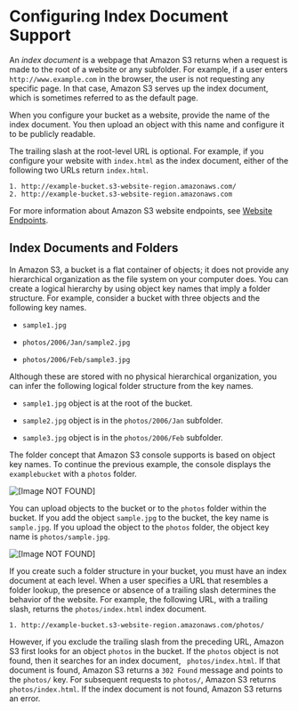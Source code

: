 # Configuring Index Document Support<a name="IndexDocumentSupport"></a>

An *index document* is a webpage that Amazon S3 returns when a request is made to the root of a website or any subfolder\. For example, if a user enters `http://www.example.com` in the browser, the user is not requesting any specific page\. In that case, Amazon S3 serves up the index document, which is sometimes referred to as the default page\.

When you configure your bucket as a website, provide the name of the index document\. You then upload an object with this name and configure it to be publicly readable\. 

The trailing slash at the root\-level URL is optional\. For example, if you configure your website with `index.html` as the index document, either of the following two URLs return `index.html`\.

```
1. http://example-bucket.s3-website-region.amazonaws.com/
2. http://example-bucket.s3-website-region.amazonaws.com
```

For more information about Amazon S3 website endpoints, see [Website Endpoints](WebsiteEndpoints.md)\.

## Index Documents and Folders<a name="IndexDocumentsandFolders"></a>

 In Amazon S3, a bucket is a flat container of objects; it does not provide any hierarchical organization as the file system on your computer does\. You can create a logical hierarchy by using object key names that imply a folder structure\. For example, consider a bucket with three objects and the following key names\. 

+ `sample1.jpg`

+ `photos/2006/Jan/sample2.jpg`

+ `photos/2006/Feb/sample3.jpg`

Although these are stored with no physical hierarchical organization, you can infer the following logical folder structure from the key names\.

+ `sample1.jpg` object is at the root of the bucket\.

+ `sample2.jpg` object is in the `photos/2006/Jan` subfolder\.

+ `sample3.jpg` object is in the `photos/2006/Feb` subfolder\. 

 The folder concept that Amazon S3 console supports is based on object key names\. To continue the previous example, the console displays the `examplebucket` with a `photos` folder\. 

![\[Image NOT FOUND\]](http://docs.aws.amazon.com/AmazonS3/latest/dev/images/swsRootDomainBucketWithFolder.png)

You can upload objects to the bucket or to the `photos` folder within the bucket\. If you add the object `sample.jpg` to the bucket, the key name is `sample.jpg`\. If you upload the object to the `photos` folder, the object key name is `photos/sample.jpg`\.

![\[Image NOT FOUND\]](http://docs.aws.amazon.com/AmazonS3/latest/dev/images/swsRootDomainBucketWithFolderObject.png)

If you create such a folder structure in your bucket, you must have an index document at each level\. When a user specifies a URL that resembles a folder lookup, the presence or absence of a trailing slash determines the behavior of the website\. For example, the following URL, with a trailing slash, returns the `photos/index.html` index document\. 

```
1. http://example-bucket.s3-website-region.amazonaws.com/photos/
```

However, if you exclude the trailing slash from the preceding URL, Amazon S3 first looks for an object `photos` in the bucket\. If the `photos` object is not found, then it searches for an index document, ` photos/index.html`\. If that document is found, Amazon S3 returns a `302 Found` message and points to the `photos/` key\. For subsequent requests to `photos/`, Amazon S3 returns `photos/index.html`\. If the index document is not found, Amazon S3 returns an error\.